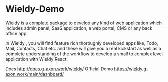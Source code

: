 # Wieldy-Demo
Wieldy is a complete package to develop any kind of web application which includes admin panel, SaaS application, a web portal, CMS or any back office app.

In Wieldy , you will find feature rich thoroughly developed apps like, Todo, Mail, Contacts, Chat etc. and these will give you a real kickstart as well as a complete understanding of the workflow to develop a small to complex level application with Wieldy React.

Docs http://docs.g-axon.work/wieldy/
Official Demo https://wieldy.g-axon.work/main/dashboard/




